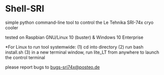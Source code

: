 # Shell-SRI
simple python command-line tool to control the Le Tehnika SRI-74x cryo cooler

tested on Raspbian GNU/Linux 10 (buster)  &  Windows 10 Enterprise

*For Linux to run tool systemwide:
(1) cd into directory
(2) run bash install.sh
(3) in a new terminal window, run lite_LT from anywhere to launch the control terminal

please report bugs to bugs-sri74x@posteo.de
